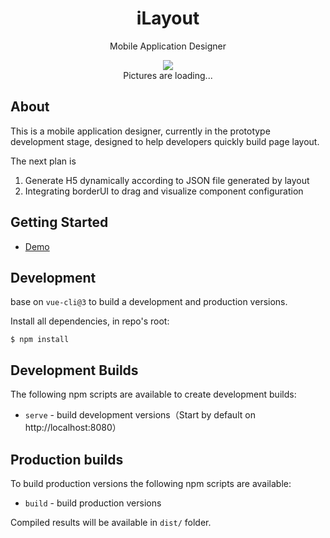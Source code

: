 
<h1 align="center">iLayout</h1>

<p align="center">Mobile Application Designer</p>


<p align="center">
<img src='http://i2.tiimg.com/643174/d67ffa7820ae83c6.png' align='center' style=' '/><br/>
Pictures are loading...
</p>


## About
This is a mobile application designer, currently in the prototype development stage, designed to help developers quickly build page layout.

The next plan is
1. Generate H5 dynamically according to JSON file generated by layout
2. Integrating borderUI to drag and visualize component configuration

## Getting Started
  * [Demo](http://i1.fuimg.com/643174/c0ce59de474a9661.gif)
## Development

base on `vue-cli@3` to build a development and production versions.

Install all dependencies, in repo's root:

```
$ npm install
```

## Development Builds

The following npm scripts are available to create development builds:

* `serve` - build development versions（Start by default on http://localhost:8080）

## Production builds

To build production versions the following npm scripts are available:

* `build` - build production versions

Compiled results will be available in `dist/` folder.
